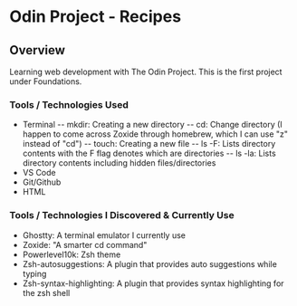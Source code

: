 # Odin Project - Recipes

## Overview

Learning web development with The Odin Project.  This is the first project under Foundations.

### Tools / Technologies Used

- Terminal
    -- mkdir: Creating a new directory
    -- cd: Change directory (I happen to come across Zoxide through homebrew, which I can use "z" instead of "cd")
    -- touch: Creating a new file
    -- ls -F: Lists directory contents with the F flag denotes which are directories
    -- ls -la: Lists directory contents including hidden files/directories
- VS Code
- Git/Github
- HTML

### Tools / Technologies I Discovered & Currently Use

- Ghostty: A terminal emulator I currently use
- Zoxide: "A smarter cd command"
- Powerlevel10k: Zsh theme
- Zsh-autosuggestions: A plugin that provides auto suggestions while typing
- Zsh-syntax-highlighting: A plugin that provides syntax highlighting for the zsh shell
